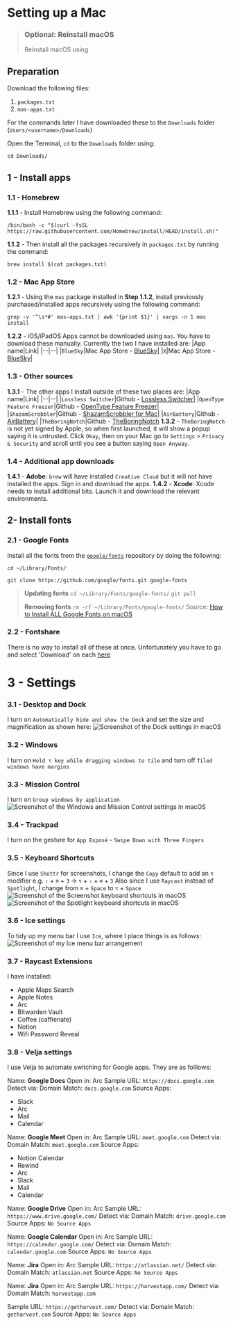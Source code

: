 # Setting up a Mac

> ### Optional: Reinstall macOS
> Reinstall macOS using 

## Preparation
Download the following files:

 1. `packages.txt` 
 2. `mas-apps.txt`

For the commands later I have downloaded these to the `Downloads` folder (`Users/<username>/Downloads`) 

Open the Terminal, `cd` to the `Downloads` folder using:
```
cd Downloads/
```

## 1 - Install apps
### 1.1 - Homebrew
**1.1.1** - Install Homebrew using the following command:
```
/bin/bash -c "$(curl -fsSL https://raw.githubusercontent.com/Homebrew/install/HEAD/install.sh)"
```
**1.1.2** - Then install all the packages recursively in `packages.txt` by running the command:
```
brew install $(cat packages.txt)
```
### 1.2 - Mac App Store
**1.2.1** - Using the `mas` package installed in **Step 1.1.2**, install previously purchased/installed apps recursively using the following command:
```
grep -v '^\s*#' mas-apps.txt | awk '{print $1}' | xargs -n 1 mas install
```
**1.2.2** - iOS/iPadOS Apps cannot be downloaded using `mas`. You have to download these manually. Currently the two I have installed are:
|App name|Link|
|--|--|
|`BlueSky`|Mac App Store - [BlueSky](https://apps.apple.com/gb/app/bluesky-social/id6444370199)|
|`X`|Mac App Store - [BlueSky](https://apps.apple.com/gb/app/x/id333903271)|
### 1.3 - Other sources
**1.3.1** - The other apps I install outside of these two places are:
|App name|Link|
|--|--|
|`Lossless Switcher`|Github - [Lossless Switcher](https://github.com/vincentneo/LosslessSwitcher)|
|`OpenType Feature Freezer`|Github - [OpenType Feature Freezer](https://twardoch.github.io/fonttools-opentype-feature-freezer/)|
|`ShazamScrobbler`|Github - [ShazamScrobbler for Mac](https://github.com/ShazamScrobbler/macos-app)|
|`AirBattery`|Github - [AirBattery](https://lihaoyun6.github.io/airbattery/)|
|`TheBoringNotch`|Github - [TheBoringNotch](https://github.com/TheBoredTeam/boring.notch)
**1.3.2** - `TheBoringNotch` is not yet signed by Apple, so when first launched, it will show a popup saying it is untrusted. Click `Okay`, then on your Mac go to `Settings` > `Privacy & Security`  and scroll until you see a button saying `Open Anyway`.
### 1.4 - Additional app downloads
**1.4.1** - **Adobe**:  `brew` will have installed `Creative Cloud` but it will not have installed the apps. Sign in and download the apps.
**1.4.2** - **Xcode**: Xcode needs to install additional bits. Launch it and download the relevant environments.

## 2- Install fonts
### 2.1 - Google Fonts
Install all the fonts from the [`google/fonts`](https://github.com/google/fonts) repository by doing the following:
```
cd ~/Library/Fonts/
```
```
git clone https://github.com/google/fonts.git google-fonts
```

> **Updating fonts** 
> ``` cd ~/Library/Fonts/google-fonts/ ``` 
> ``` git pull ```
> 
> **Removing fonts** 
> ``` rm -rf ~/Library/Fonts/google-fonts/ ``` 
> Source: [How to Install ALL Google Fonts on
> macOS](https://www.junian.net/tech/macos-google-fonts/)

### 2.2 - Fontshare
There is no way to install all of these at once. Unfortunately you have to go and select 'Download' on each [here](https://www.fontshare.com)

# 3 - Settings
### 3.1 - Desktop and Dock
I turn on `Automatically hide and show the Dock` and set the size and magnification as shown here:
![Screenshot of the Dock settings in macOS](Desktop-and-Dock-settings.png)

### 3.2 - Windows
I turn on `Hold ⌥ key while dragging windows to tile` and turn off `Tiled windows have margins`

### 3.3 - Mission Control
I turn on `Group windows by application`
![Screenshot of the Windows and Mission Control settings in macOS](Windows-and-Mission-Control-settings.png)

### 3.4 - Trackpad
I turn on the gesture for `App Exposé` - `Swipe Down with Three Fingers`

### 3.5 - Keyboard Shortcuts
Since I use `Shottr` for screenshots, I change the `Copy` default to add an `⌥` modifier e.g. `⇧` + `⌘` + `3` -> `⌥` + `⇧` + `⌘` + `3`
Also since I use `Raycast` instead of `Spotlight`, I change from `⌘` + `Space` to `⌥` + `Space`
![Screenshot of the Screenshot keyboard shortcuts in macOS](Screenshot-shortcuts.png)
![Screenshot of the Spotlight keyboard shortcuts in macOS](Spotlight-shortcuts.png)

### 3.6 - Ice settings
To tidy up my menu bar I use `Ice`, where I place things is as follows:
![Screenshot of my Ice menu bar arrangement](Ice-settings.png)


### 3.7 - Raycast Extensions
I have installed:
- Apple Maps Search
- Apple Notes
- Arc
- Bitwarden Vault
- Coffee (caffienate)
- Notion
- Wifi Password Reveal

### 3.8 - Velja settings
I use Velja to automate switching for Google apps. They are as folllows:

Name: **Google Docs**
Open in: Arc
Sample URL: `https://docs.google.com`
Detect via: Domain
Match: `docs.google.com`
Source Apps:
- Slack
- Arc
- Mail
- Calendar

Name: **Google Meet**
Open in: Arc
Sample URL: `meet.google.com`
Detect via: Domain
Match: `meet.google.com`
Source Apps:
- Notion Calendar
- Rewind
- Arc
- Slack
- Mail
- Calendar

Name: **Google Drive**
Open in: Arc
Sample URL: `https://www.drive.google.com/`
Detect via: Domain
Match: `drive.google.com`
Source Apps: `No Source Apps`

Name: **Google Calendar**
Open in: Arc
Sample URL: `https://calendar.google.com/`
Detect via: Domain
Match: `calendar.google.com`
Source Apps: `No Source Apps`

Name: **Jira**
Open in: Arc
Sample URL: `https://atlassian.net/`
Detect via: Domain
Match: `atlassian.net`
Source Apps: `No Source Apps`

Name: **Jira**
Open in: Arc
Sample URL: `https://harvestapp.com/`
Detect via: Domain
Match: `harvestapp.com`

Sample URL: `https://getharvest.com/`
Detect via: Domain
Match: `getharvest.com`
Source Apps: `No Source Apps`
